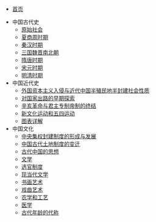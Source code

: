 <!-- 侧边导航栏 -->
* [首页](lsrw/README)
<!-- 加一个斜杠在是寻找文件夹，不加斜杠是寻找文件 -->
* 中国古代史
    * [原始社会](lsrw/zggds/yssh)
    * [夏商周时期](lsrw/zggds/xszsq)
    * [秦汉时期](lsrw/zggds/qhsq)
    * [三国魏晋南北朝](lsrw/zggds/sgwjnbc)
    * [隋唐时期](lsrw/zggds/stsq)
    * [宋元时期](lsrw/zggds/sysq)
    * [明清时期](lsrw/zggds/mqsq)
* 中国近代史
    * [外国资本主义入侵与近代中国半殖民地半封建社会性质](lsrw/zgjds/wgzbzyrqyjdzgbzmdbfjshxz)
    * [对国家出路的早期探索](lsrw/zgjds/dgjcldzqts)
    * [辛亥革命与君主专制帝制的终结](lsrw/zgjds/xhgmyjzzzdzdzj)
    * [新文化运动和五四运动](lsrw/zgjds/xwhydhwsyd)
    * [图表详解](lsrw/zgjds/tbxj)
* 中国文化
    * [中央集权封建制度的形成与发展](lsrw/zgwh/zyjqfjzddxcyfz)
    * [中国古代土地制度的变迁](lsrw/zgwh/zggdtdzddbq)
    * [古代中国的思想](lsrw/zgwh/gdzgdsx)
    * [文学](lsrw/zgwh/wx)
    * [选官制度](lsrw/zgwh/xgzd)
    * [现当代文学](lsrw/zgwh/xddwx)
    * [书画艺术](lsrw/zgwh/shys)
    * [戏曲艺术](lsrw/zgwh/xqys)
    * [农学和工艺](lsrw/zgwh/nxhgy)
    * [医学](lsrw/zgwh/yx)
    * [古代年龄的代称](lsrw/zgwh/gdnlddc)